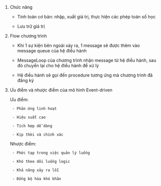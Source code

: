 1. Chức năng

    - Tính toán cơ bản: nhập, xuất giá trị, thực hiện các phép toán số học

    - Lưu trữ giá trị

2. Flow chương trình
    
    - Khi 1 sự kiện bên ngoài xảy ra, 1 message sẽ được thêm vào message queue của hệ điều hành

    - MessageLoop của chương trình nhận message từ hệ điều hành, sau đó chuyển lại cho hệ điều hành  để xử lý

    - Hệ điều hành sẽ gọi đến procedure tương ứng mà chương trình đã đăng ký

3. Ưu điểm và nhược điểm của mô hình Event-driven

    Ưu điểm:

        - Phản ứng linh hoạt

        - Hiệu suất cao

        - Tích hợp dễ dàng

        - Kịp thời và chính xác

    Nhược điểm:

        - Phức tạp trong việc quản lý luồng

        - Khó theo dõi luồng logic

        - Khả năng xảy ra lỗi

        - Đồng bộ hóa khó khăn
